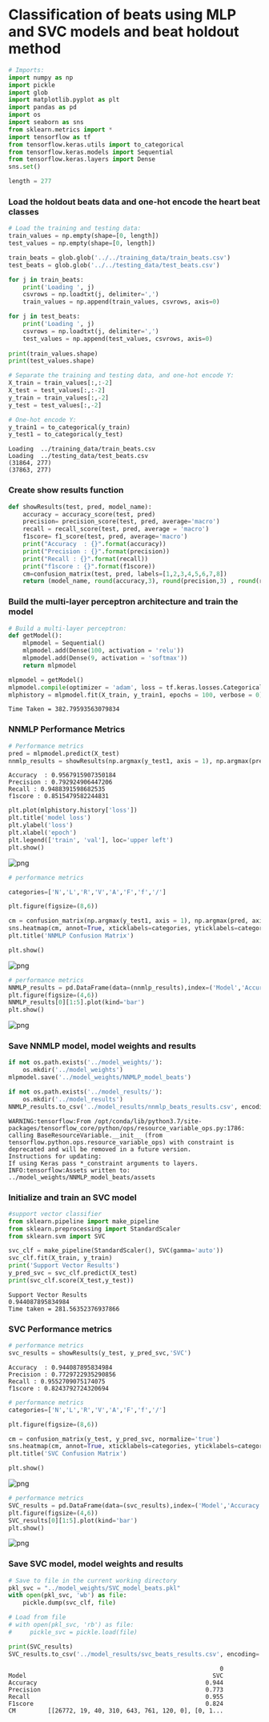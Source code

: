 # Classification of beats using MLP and SVC models and beat holdout method


```python
# Imports:
import numpy as np
import pickle
import glob
import matplotlib.pyplot as plt
import pandas as pd
import os
import seaborn as sns
from sklearn.metrics import *
import tensorflow as tf
from tensorflow.keras.utils import to_categorical
from tensorflow.keras.models import Sequential
from tensorflow.keras.layers import Dense
sns.set()

length = 277
```

### Load the holdout beats data and one-hot encode the heart beat classes


```python
# Load the training and testing data:
train_values = np.empty(shape=[0, length])
test_values = np.empty(shape=[0, length])

train_beats = glob.glob('../../training_data/train_beats.csv')
test_beats = glob.glob('../../testing_data/test_beats.csv')

for j in train_beats:
    print('Loading ', j)
    csvrows = np.loadtxt(j, delimiter=',')
    train_values = np.append(train_values, csvrows, axis=0)

for j in test_beats:
    print('Loading ', j)
    csvrows = np.loadtxt(j, delimiter=',')
    test_values = np.append(test_values, csvrows, axis=0)
    
print(train_values.shape)
print(test_values.shape)

# Separate the training and testing data, and one-hot encode Y:
X_train = train_values[:,:-2]
X_test = test_values[:,:-2]
y_train = train_values[:,-2]
y_test = test_values[:,-2]

# One-hot encode Y:
y_train1 = to_categorical(y_train)
y_test1 = to_categorical(y_test)
```

    Loading  ../training_data/train_beats.csv
    Loading  ../testing_data/test_beats.csv
    (31864, 277)
    (37863, 277)


### Create show results function


```python
def showResults(test, pred, model_name):
    accuracy = accuracy_score(test, pred)
    precision= precision_score(test, pred, average='macro')
    recall = recall_score(test, pred, average = 'macro')
    f1score= f1_score(test, pred, average='macro') 
    print("Accuracy  : {}".format(accuracy))
    print("Precision : {}".format(precision))
    print("Recall : {}".format(recall))
    print("f1score : {}".format(f1score))
    cm=confusion_matrix(test, pred, labels=[1,2,3,4,5,6,7,8])
    return (model_name, round(accuracy,3), round(precision,3) , round(recall,3) , round(f1score,3), cm)
```

### Build the multi-layer perceptron architecture and train the model


```python
# Build a multi-layer perceptron:
def getModel():
    mlpmodel = Sequential()
    mlpmodel.add(Dense(100, activation = 'relu'))
    mlpmodel.add(Dense(9, activation = 'softmax'))
    return mlpmodel
```


```python
mlpmodel = getModel()
mlpmodel.compile(optimizer = 'adam', loss = tf.keras.losses.CategoricalCrossentropy())
mlphistory = mlpmodel.fit(X_train, y_train1, epochs = 100, verbose = 0)
```

    Time Taken = 382.79593563079834


### NNMLP Performance Metrics


```python
# Performance metrics
pred = mlpmodel.predict(X_test)
nnmlp_results = showResults(np.argmax(y_test1, axis = 1), np.argmax(pred, axis = 1), 'NNMLP')
```

    Accuracy  : 0.9567915907350184
    Precision : 0.792924906447206
    Recall : 0.9488391598682535
    f1score : 0.8515479582244831



```python
plt.plot(mlphistory.history['loss'])
plt.title('model loss')
plt.ylabel('loss')
plt.xlabel('epoch')
plt.legend(['train', 'val'], loc='upper left')
plt.show()
```


![png](output_11_0.png)



```python
# performance metrics

categories=['N','L','R','V','A','F','f','/']

plt.figure(figsize=(8,6))

cm = confusion_matrix(np.argmax(y_test1, axis = 1), np.argmax(pred, axis = 1), normalize='true')
sns.heatmap(cm, annot=True, xticklabels=categories, yticklabels=categories)
plt.title('NNMLP Confusion Matrix')

plt.show()
```


![png](output_12_0.png)



```python
# performance metrics
NNMLP_results = pd.DataFrame(data=(nnmlp_results),index=('Model','Accuracy','Precision','Recall','F1score','CM'))
plt.figure(figsize=(4,6))
NNMLP_results[0][1:5].plot(kind='bar')
plt.show()
```


![png](output_13_0.png)


### Save NNMLP model, model weights and results



```python
if not os.path.exists('../model_weights/'):
    os.mkdir('../model_weights')
mlpmodel.save('../model_weights/NNMLP_model_beats')

if not os.path.exists('../model_results/'):
    os.mkdir('../model_results')
NNMLP_results.to_csv('../model_results/nnmlp_beats_results.csv', encoding='utf-8', index=False)
```

    WARNING:tensorflow:From /opt/conda/lib/python3.7/site-packages/tensorflow_core/python/ops/resource_variable_ops.py:1786: calling BaseResourceVariable.__init__ (from tensorflow.python.ops.resource_variable_ops) with constraint is deprecated and will be removed in a future version.
    Instructions for updating:
    If using Keras pass *_constraint arguments to layers.
    INFO:tensorflow:Assets written to: ../model_weights/NNMLP_model_beats/assets


### Initialize and train an SVC model


```python
#support vector classifier
from sklearn.pipeline import make_pipeline
from sklearn.preprocessing import StandardScaler
from sklearn.svm import SVC

svc_clf = make_pipeline(StandardScaler(), SVC(gamma='auto'))
svc_clf.fit(X_train, y_train)
print('Support Vector Results')
y_pred_svc = svc_clf.predict(X_test)
print(svc_clf.score(X_test,y_test))
```

    Support Vector Results
    0.944087895834984
    Time taken = 281.56352376937866


### SVC Performance metrics


```python
# performance metrics
svc_results = showResults(y_test, y_pred_svc,'SVC')
```

    Accuracy  : 0.944087895834984
    Precision : 0.7729722935290856
    Recall : 0.9552709075174075
    f1score : 0.8243792724320694



```python
# performance metrics
categories=['N','L','R','V','A','F','f','/']

plt.figure(figsize=(8,6))

cm = confusion_matrix(y_test, y_pred_svc, normalize='true')
sns.heatmap(cm, annot=True, xticklabels=categories, yticklabels=categories)
plt.title('SVC Confusion Matrix')

plt.show()
```


![png](output_20_0.png)



```python
# performance metrics
SVC_results = pd.DataFrame(data=(svc_results),index=('Model','Accuracy','Precision','Recall','F1score','CM'))
plt.figure(figsize=(4,6))
SVC_results[0][1:5].plot(kind='bar')
plt.show()
```


![png](output_21_0.png)


### Save SVC model, model weights and results



```python
# Save to file in the current working directory
pkl_svc = "../model_weights/SVC_model_beats.pkl"
with open(pkl_svc, 'wb') as file:
    pickle.dump(svc_clf, file)

# Load from file
# with open(pkl_svc, 'rb') as file:
#     pickle_svc = pickle.load(file)

print(SVC_results)
SVC_results.to_csv('../model_results/svc_beats_results.csv', encoding='utf-8', index=False)
```

                                                               0
    Model                                                    SVC
    Accuracy                                               0.944
    Precision                                              0.773
    Recall                                                 0.955
    F1score                                                0.824
    CM         [[26772, 19, 40, 310, 643, 761, 120, 0], [0, 1...

